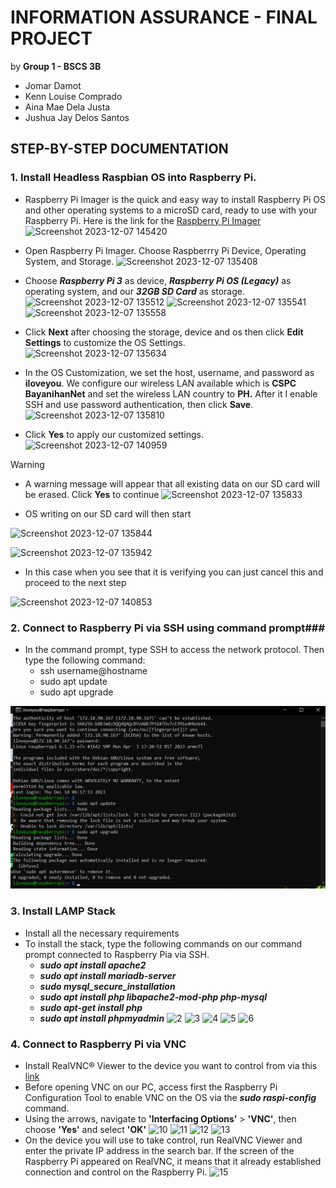 # INFORMATION ASSURANCE - FINAL PROJECT
by **Group 1 - BSCS 3B**
- Jomar Damot
- Kenn Louise Comprado
- Aina Mae Dela Justa
- Jushua Jay Delos Santos

## STEP-BY-STEP DOCUMENTATION 



### 1. Install Headless Raspbian OS into Raspberry Pi. ###

 - Raspberry Pi Imager is the quick and easy way to install Raspberry Pi OS and other operating systems to a microSD card, ready to use with your Raspberry Pi.
 Here is the link for the [Raspberry Pi Imager](https://www.raspberrypi.com/software/)
 ![Screenshot 2023-12-07 145420](https://github.com/kentzyyo/INFO-ASSURANCE/assets/61936205/e2574685-2757-4d49-a721-188f7f518d8a)

 - Open Raspberry Pi Imager. Choose Raspberrry Pi Device, Operating System, and Storage.
 ![Screenshot 2023-12-07 135408](https://github.com/kentzyyo/INFO-ASSURANCE/assets/61936205/ca526d3e-fe83-4ab8-bef8-6a7b401f41e4)

 - Choose **_Raspberry Pi 3_** as device, **_Raspberry Pi OS (Legacy)_** as operating system, and our **_32GB SD Card_** as storage.
 ![Screenshot 2023-12-07 135512](https://github.com/kentzyyo/INFO-ASSURANCE/assets/61936205/9e5fe390-dc24-4570-9de6-0588a0fa450a)
 ![Screenshot 2023-12-07 135541](https://github.com/kentzyyo/INFO-ASSURANCE/assets/61936205/5d91f9da-4a42-40e0-a2b4-148fe5e9640d)
 ![Screenshot 2023-12-07 135558](https://github.com/kentzyyo/INFO-ASSURANCE/assets/61936205/95cc7542-6144-4873-b516-4fb3a3f675a0)

 -  Click **Next** after choosing the storage, device and os then click **Edit Settings** to customize the OS Settings.
 ![Screenshot 2023-12-07 135634](https://github.com/kentzyyo/INFO-ASSURANCE/assets/61936205/d99d262e-2f36-4056-9eb7-4661712a5f01)

 - In the OS Customization, we set the host, username, and password as **iloveyou**. We configure our wireless LAN available which is **CSPC BayanihanNet** and set the wireless LAN   country to **PH.** After it I enable SSH and use password authentication, then click **Save**.
 ![Screenshot 2023-12-07 135810](https://github.com/kentzyyo/INFO-ASSURANCE/assets/61936205/8f8dd69e-c5e5-44f0-a515-b23864ae8db8)

 - Click **Yes** to apply our customized settings.
   ![Screenshot 2023-12-07 140959](https://github.com/kentzyyo/INFO-ASSURANCE/assets/61936205/b1f04a91-fa82-44d9-ae70-e237221f1837)

 > [!WARNING]
 - A warning message will appear that all existing data on our SD card will be erased. Click **Yes** to continue
  ![Screenshot 2023-12-07 135833](https://github.com/kentzyyo/INFO-ASSURANCE/assets/61936205/5378f87f-03f9-45ab-a6c3-e25cba283b61)

 - OS writing on our SD card will then start

![Screenshot 2023-12-07 135844](https://github.com/kentzyyo/INFO-ASSURANCE/assets/61936205/c75ec2ca-df1e-4e13-9766-88eadc471491)

![Screenshot 2023-12-07 135942](https://github.com/kentzyyo/INFO-ASSURANCE/assets/61936205/e8c848b2-cafc-4923-a4c2-77301fdccd3a)

 - In this case when you see that it is verifying you can just cancel this and proceed to the next step
  
![Screenshot 2023-12-07 140853](https://github.com/kentzyyo/INFO-ASSURANCE/assets/61936205/9e465d13-36c9-4316-ba62-5fdd8aafb04c)

### 2. Connect to Raspberry Pi via SSH using command prompt###
 - In the command prompt, type SSH to access the network protocol. Then type the following command:
   - ssh username@hostname
   - sudo apt update
   - sudo apt upgrade
     
 ![1](https://github.com/Jommmmmmm/jo/blob/main/1.png)

### 3. Install LAMP Stack
 - Install all the necessary requirements
 - To install the stack, type the following commands on our command prompt connected to Raspberry Pia via SSH.
   + **_sudo apt install apache2_**
   + **_sudo apt install mariadb-server_**
   + **_sudo mysql_secure_installation_**
   + **_sudo apt install php libapache2-mod-php php-mysql_**
   + **_sudo apt-get install php_**
   + **_sudo apt install phpmyadmin_**
     ![2](https://github.com/kentzyyo/INFO-ASSURANCE/assets/61936205/0b82373e-fbfe-4572-8fcd-dfe0758f123c)
     ![3](https://github.com/kentzyyo/INFO-ASSURANCE/assets/61936205/e7b4c2e9-88a2-45f9-a672-dcc3fe3a9b45)
     ![4](https://github.com/kentzyyo/INFO-ASSURANCE/assets/61936205/468ada53-65e1-4321-abd0-a0b4fd3a479f)
     ![5](https://github.com/kentzyyo/INFO-ASSURANCE/assets/61936205/fc1b5ee6-b857-46ea-bee6-34b3fc01a40d)
     ![6](https://github.com/kentzyyo/INFO-ASSURANCE/assets/61936205/7df70005-43fa-4811-8b08-3ffa124a92c4)
     

### 4. Connect to Raspberry Pi via VNC
 - Install RealVNC® Viewer to the device you want to control from via this [link](https://www.realvnc.com/en/connect/download/viewer/)
 - Before opening VNC on our PC, access first the Raspberry Pi Configuration Tool to enable VNC on the OS via the **_sudo raspi-config_** command.
 - Using the arrows, navigate to **'Interfacing Options'** > **'VNC'**, then choose **'Yes'** and select **'OK'** 
    ![10](https://github.com/kentzyyo/INFO-ASSURANCE/assets/61936205/85362fe9-0d18-4b24-9aec-d6f09b7ebd34)
    ![11](https://github.com/kentzyyo/INFO-ASSURANCE/assets/61936205/d84694be-b952-497a-aa6b-dabb42637f1e)
    ![12](https://github.com/kentzyyo/INFO-ASSURANCE/assets/61936205/5353298f-e2ed-4100-9b13-a810158868bb)
    ![13](https://github.com/kentzyyo/INFO-ASSURANCE/assets/61936205/b4f418d4-fd99-468c-95d8-3c4560da19ae)
- On the device you will use to take control, run RealVNC Viewer and enter the private IP address in the search bar. If the screen of the Raspberry Pi appeared on RealVNC, it means that it already established connection and control on the Raspberry Pi. 
   ![15](https://github.com/kentzyyo/INFO-ASSURANCE/assets/61936205/323d006d-f178-412f-bacc-375844c40927)
